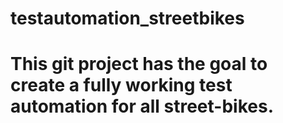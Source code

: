 # testautomation_streetbikes
# This git project has the goal to create a fully working test automation for all street-bikes.
